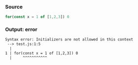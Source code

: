 ### Source
```js
for(const x = 1 of [1,2,3]) 0
```

### Output: error
```txt
Syntax error: Initializers are not allowed in this context
 --> test.js:1:5
  |
1 | for(const x = 1 of [1,2,3]) 0
  |     ^^^^^^^^^^^ 
```
